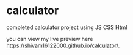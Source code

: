 # calculator
completed calculator project using JS CSS Html

you can view my live preview here
https://shivam16122000.github.io/calculator/.
